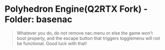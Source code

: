 # Polyhedron Engine(Q2RTX Fork) - Folder: basenac

> Whatever you do, do not remove nac.menu or else the game won't boot properly, and the escape button that triggers togglemenu will not be functional. Good luck with that!